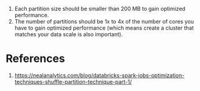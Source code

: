 1. Each partition size should be smaller than 200 MB to gain optimized performance.
2. The number of partitions should be 1x to 4x of the number of cores you have to gain optimized performance (which means create a cluster that matches your data scale is also important).


# References
1. https://nealanalytics.com/blog/databricks-spark-jobs-optimization-techniques-shuffle-partition-technique-part-1/
